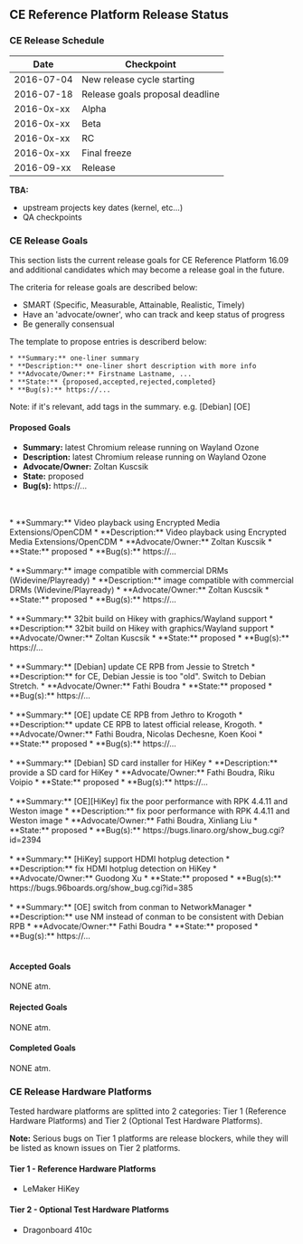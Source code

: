 ## CE Reference Platform Release Status

### CE Release Schedule

| Date          | Checkpoint |
| ------------- | ------------- |
| 2016-07-04    | New release cycle starting      |
| 2016-07-18    | Release goals proposal deadline |
| 2016-0x-xx    | Alpha                           |
| 2016-0x-xx    | Beta                            |
| 2016-0x-xx    | RC                              |
| 2016-0x-xx    | Final freeze                    |
| 2016-09-xx    | Release                         |

**TBA:**
* upstream projects key dates (kernel, etc...)
* QA checkpoints

### CE Release Goals

This section lists the current release goals for CE Reference Platform 16.09 and additional candidates which may become a release goal in the future.

The criteria for release goals are described below:
* SMART (Specific, Measurable, Attainable, Realistic, Timely)
* Have an 'advocate/owner', who can track and keep status of progress
* Be generally consensual

The template to propose entries is describerd below:
```
* **Summary:** one-liner summary
* **Description:** one-liner short description with more info
* **Advocate/Owner:** Firstname Lastname, ...
* **State:** {proposed,accepted,rejected,completed}
* **Bug(s):** https://...
```

Note: if it's relevant, add tags in the summary. e.g. [Debian] [OE]

#### Proposed Goals

* **Summary:** latest Chromium release running on Wayland Ozone
* **Description:** latest Chromium release running on Wayland Ozone
* **Advocate/Owner:** Zoltan Kuscsik
* **State:** proposed
* **Bug(s):** https://...
<br />
<br />
* **Summary:** Video playback using Encrypted Media Extensions/OpenCDM
* **Description:** Video playback using Encrypted Media Extensions/OpenCDM
* **Advocate/Owner:** Zoltan Kuscsik
* **State:** proposed
* **Bug(s):** https://...
<br />
<br />
* **Summary:** image compatible with commercial DRMs (Widevine/Playready)
* **Description:** image compatible with commercial DRMs (Widevine/Playready)
* **Advocate/Owner:** Zoltan Kuscsik
* **State:** proposed
* **Bug(s):** https://...
<br />
<br />
* **Summary:** 32bit build on Hikey with graphics/Wayland support
* **Description:** 32bit build on Hikey with graphics/Wayland support
* **Advocate/Owner:** Zoltan Kuscsik
* **State:** proposed
* **Bug(s):** https://...
<br />
<br />
* **Summary:** [Debian] update CE RPB from Jessie to Stretch
* **Description:** for CE, Debian Jessie is too "old". Switch to Debian Stretch.
* **Advocate/Owner:** Fathi Boudra
* **State:** proposed
* **Bug(s):** https://...
<br />
<br />
* **Summary:** [OE] update CE RPB from Jethro to Krogoth
* **Description:** update CE RPB to latest official release, Krogoth.
* **Advocate/Owner:** Fathi Boudra, Nicolas Dechesne, Koen Kooi
* **State:** proposed
* **Bug(s):** https://...
<br />
<br />
* **Summary:** [Debian] SD card installer for HiKey
* **Description:** provide a SD card for HiKey
* **Advocate/Owner:** Fathi Boudra, Riku Voipio
* **State:** proposed
* **Bug(s):** https://...
<br />
<br />
* **Summary:** [OE][HiKey] fix the poor performance with RPK 4.4.11 and Weston image
* **Description:** fix poor performance with RPK 4.4.11 and Weston image
* **Advocate/Owner:** Fathi Boudra, Xinliang Liu
* **State:** proposed
* **Bug(s):** https://bugs.linaro.org/show_bug.cgi?id=2394
<br />
<br />
* **Summary:** [HiKey] support HDMI hotplug detection
* **Description:** fix HDMI hotplug detection on HiKey
* **Advocate/Owner:** Guodong Xu
* **State:** proposed
* **Bug(s):** https://bugs.96boards.org/show_bug.cgi?id=385
<br />
<br />
* **Summary:** [OE] switch from conman to NetworkManager
* **Description:** use NM instead of conman to be consistent with Debian RPB
* **Advocate/Owner:** Fathi Boudra
* **State:** proposed
* **Bug(s):** https://...
<br />
<br />

#### Accepted Goals

NONE atm.

#### Rejected Goals

NONE atm.

#### Completed Goals

NONE atm.

### CE Release Hardware Platforms

Tested hardware platforms are splitted into 2 categories: Tier 1 (Reference Hardware Platforms) and Tier 2 (Optional Test Hardware Platforms).

**Note:** Serious bugs on Tier 1 platforms are release blockers, while they will be listed as known issues on Tier 2 platforms.

#### Tier 1 - Reference Hardware Platforms

* LeMaker HiKey

#### Tier 2 - Optional Test Hardware Platforms

* Dragonboard 410c
